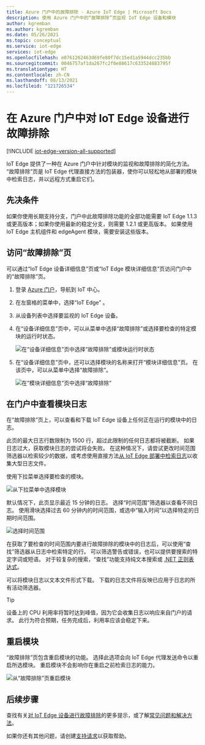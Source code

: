 ```yaml
---
title: Azure 门户中的故障排除 - Azure IoT Edge | Microsoft Docs
description: 使用 Azure 门户中的“故障排除”页监视 IoT Edge 设备和模块
author: kgremban
ms.author: kgremban
ms.date: 05/26/2021
ms.topic: conceptual
ms.service: iot-edge
services: iot-edge
ms.openlocfilehash: e0761262463d69fe80f7dc15ed1a5944dcc235bb
ms.sourcegitcommit: 0046757af1da267fc2f0e88617c633524883795f
ms.translationtype: HT
ms.contentlocale: zh-CN
ms.lasthandoff: 08/13/2021
ms.locfileid: "121726534"
---
```

# <a name="troubleshoot-iot-edge-devices-from-the-azure-portal"></a>在 Azure 门户中对 IoT Edge 设备进行故障排除

[!INCLUDE [iot-edge-version-all-supported](../../includes/iot-edge-version-all-supported.md)]

IoT Edge 提供了一种在 Azure 门户中针对模块的监视和故障排除的简化方法。 “故障排除”页是 IoT Edge 代理直接方法的包装器，使你可以轻松地从部署的模块中检索日志，并以远程方式重启它们。

## <a name="prerequisites"></a>先决条件

如果你使用长期支持分支，门户中此故障排除功能的全部功能需要 IoT Edge 1.1.3 或更高版本；如果你使用最新的稳定分支，则需要 1.2.1 或更高版本。 如果使用 IoT Edge 主机组件和 edgeAgent 模块，需要安装这些版本。

## <a name="access-the-troubleshooting-page"></a>访问“故障排除”页

可以通过“IoT Edge 设备详细信息”页或“IoT Edge 模块详细信息”页访问门户中的“故障排除”页。

1. 登录 [Azure 门户](https://portal.azure.com)，导航到 IoT 中心。

1. 在左窗格的菜单中，选择“IoT Edge”  。

1. 从设备列表中选择要监视的 IoT Edge 设备。

1. 在“设备详细信息”页中，可以从菜单中选择“故障排除”或选择要检查的特定模块的运行时状态。

   ![在“设备详细信息”页中选择“故障排除”或模块运行时状态](./media/troubleshoot-in-portal/troubleshoot-from-device-details.png)

1. 在“设备详细信息”页中，还可以选择模块的名称来打开“模块详细信息”页。 在该页中，可以从菜单中选择“故障排除”。

   ![在“模块详细信息”页中选择“故障排除”](./media/troubleshoot-in-portal/troubleshoot-from-module-details.png)

## <a name="view-module-logs-in-the-portal"></a>在门户中查看模块日志

在“故障排除”页上，可以查看和下载 IoT Edge 设备上任何正在运行的模块中的日志。

此页的最大日志行数限制为 1500 行，超过此限制的任何日志都将被截断。 如果日志过大，获取模块日志的尝试将会失败。 在这种情况下，请尝试更改时间范围筛选器以检索较少的数据，或考虑使用直接方法[从 IoT Edge 部署中检索日志](how-to-retrieve-iot-edge-logs.md)以收集大型日志文件。

使用下拉菜单选择要检查的模块。

![从下拉菜单中选择模块](./media/troubleshoot-in-portal/select-module.png)

默认情况下，此页显示最近 15 分钟的日志。 选择“时间范围”筛选器以查看不同日志。 使用滑块选择过去 60 分钟内的时间范围，或选中“输入时间”以选择特定的日期时间范围。

![选择时间范围](./media/troubleshoot-in-portal/select-time-range.png)

在获取了要检查的时间范围内要进行故障排除的模块中的日志后，可以使用“查找”筛选器从日志中检索特定的行。 可以筛选警告或错误，也可以提供要搜索的特定字词或短语。 对于较复杂的搜索，“查找”功能支持纯文本搜索或 [.NET 正则表达式](/dotnet/standard/base-types/regular-expression-language-quick-reference)。

可以将模块日志以文本文件形式下载。 下载的日志文件将反映已应用于日志的所有活动筛选器。

>[!TIP]
>设备上的 CPU 利用率将暂时达到峰值，因为它会收集日志以响应来自门户的请求。 此行为符合预期，任务完成后，利用率应该会稳定下来。

## <a name="restart-modules"></a>重启模块

“故障排除”页包含重启模块的功能。 选择此选项会向 IoT Edge 代理发送命令以重启所选模块。 重启模块不会影响你在重启之前检索日志的能力。

![从“故障排除”页重启模块](./media/troubleshoot-in-portal/restart-module.png)

## <a name="next-steps"></a>后续步骤

查找有关[对 IoT Edge 设备进行故障排除](troubleshoot.md)的更多提示，或了解[常见问题和解决方法](troubleshoot-common-errors.md)。 

如果你还有其他问题，请创建[支持请求](https://portal.azure.com/#create/Microsoft.Support)以获取帮助。
